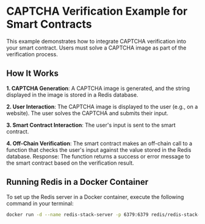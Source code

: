 # CAPTCHA Verification Example for Smart Contracts
This example demonstrates how to integrate CAPTCHA verification into your smart contract. Users must solve a CAPTCHA image as part of the verification process.

## How It Works

**1. CAPTCHA Generation**: A CAPTCHA image is generated, and the string displayed in the image is stored in a Redis database.  

**2. User Interaction**: The CAPTCHA image is displayed to the user (e.g., on a website). The user solves the CAPTCHA and submits their input.  

**3. Smart Contract Interaction**: The user's input is sent to the smart contract.  

**4. Off-Chain Verification**: The smart contract makes an off-chain call to a function that checks the user's input against the value stored in the Redis database.
Response: The function returns a success or error message to the smart contract based on the verification result.

## Running Redis in a Docker Container
To set up the Redis server in a Docker container, execute the following command in your terminal:

``` bash
docker run -d --name redis-stack-server -p 6379:6379 redis/redis-stack-server:late
```